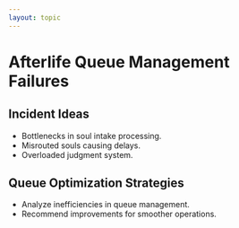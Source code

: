 ```yaml
---
layout: topic
---
```


# Afterlife Queue Management Failures

## Incident Ideas
- Bottlenecks in soul intake processing.
- Misrouted souls causing delays.
- Overloaded judgment system.

## Queue Optimization Strategies
- Analyze inefficiencies in queue management.
- Recommend improvements for smoother operations.
